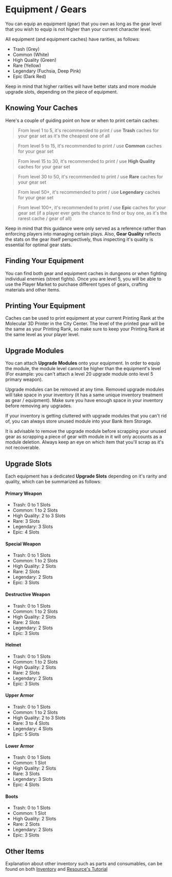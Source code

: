 # Equipment / Gears
You can equip an equipment (gear) that you own as long as the gear level that you wish to equip is not higher than your current character level.  

All equipment (and equipment caches) have rarities, as follows:
- Trash (Grey)
- Common (White)
- High Quality (Green)
- Rare (Yellow)
- Legendary (Fuchsia, Deep Pink)
- Epic (Dark Red)

Keep in mind that higher rarities will have better stats and more module upgrade slots, depending on the piece of equipment.  

## Knowing Your Caches
Here's a couple of guiding point on how or when to print certain caches:
> From level 1 to 5, it's recommended to print / use **Trash** caches for your gear set as it's the cheapest one of all
 
> From level 5 to 15, it's recommended to print / use **Common** caches for your gear set

> From level 15 to 30, it's recommended to print / use **High Quality** caches for your gear set

> From level 30 to 50, it's recommended to print / use **Rare** caches for your gear set

> From level 50+, it's recommended to print / use **Legendary** caches for your gear set

> From level 100+, it's recommended to print / use **Epic** caches for your gear set (if a player ever gets the chance to find or buy one, as it's the rarest cache / gear of all)

Keep in mind that this guidance were only served as a reference rather than enforcing players into managing certain plays. Also, **Gear Quality** reflects the stats on the gear itself perspectively, thus inspecting it's quality is essential for optimal gear stats.

## Finding Your Equipment
You can find both gear and equipment caches in dungeons or when fighting individual enemies (street fights). Once you are level 5, you will be able to use the Player Market to purchase different types of gears, crafting materials and other items.

## Printing Your Equipment
Caches can be used to print equipment at your current Printing Rank at the Molecular 3D Printer in the City Center. The level of the printed gear will be the same as your Printing Rank, so make sure to keep your Printing Rank at the same level as your player level.

## Upgrade Modules
You can attach **Upgrade Modules** onto your equipment. In order to equip the module, the module level cannot be higher than the equipment's level (For example: you can't attach a level 20 upgrade module onto level 5 primary weapon).  

Upgrade modules can be removed at any time. Removed upgrade modules will take space in your inventory (it has a same unique inventory treatment as gear / equipment). Make sure you have enough space in your inventory before removing any upgrades.  

If your inventory is getting cluttered with upgrade modules that you can't rid of, you can always store unused module into your Bank Item Storage. 

It is advisable to remove the upgrade module before scrapping your unused gear as scrapping a piece of gear with module in it will only accounts as a module deletion. Always keep an eye on which item that you'll scrap as it's not recoverable.  

## Upgrade Slots
Each equipment has a dedicated **Upgrade Slots** depending on it's rarity and quality, which can be summarized as follows:

#### Primary Weapon
 - Trash: 0 to 1 Slots
 - Common: 1 to 2 Slots
 - High Quality: 2 to 3 Slots
 - Rare: 3 Slots
 - Legendary: 3 Slots
 - Epic: 4 Slots

#### Special Weapon
 - Trash: 0 to 1 Slots
 - Common: 1 to 2 Slots
 - High Quality: 2 Slots
 - Rare: 2 Slots
 - Legendary: 2 Slots
 - Epic: 3 Slots

#### Destructive Weapon
 - Trash: 0 to 1 Slots
 - Common: 1 to 2 Slots
 - High Quality: 2 Slots
 - Rare: 2 Slots
 - Legendary: 2 Slots
 - Epic: 3 Slots

#### Helmet
 - Trash: 0 to 1 Slots
 - Common: 1 to 2 Slots
 - High Quality: 2 Slots
 - Rare: 2 Slots
 - Legendary: 2 Slots
 - Epic: 3 Slots

#### Upper Armor
 - Trash: 0 to 1 Slots
 - Common: 1 to 2 Slots
 - High Quality: 2 to 3 Slots
 - Rare: 3 to 4 Slots
 - Legendary: 4 Slots
 - Epic: 5 Slots

#### Lower Armor
 - Trash: 0 to 1 Slots
 - Common: 1 Slot
 - High Quality: 2 Slots
 - Rare: 3 Slots
 - Legendary: 3 Slots
 - Epic: 4 Slots

#### Boots
 - Trash: 0 to 1 Slots
 - Common: 1 Slot
 - High Quality: 2 Slots
 - Rare: 2 Slots
 - Legendary: 2 Slots
 - Epic: 3 Slots

## Other Items
Explanation about other inventory such as parts and consumables, can be found on both [Inventory](https://cybercodeonline.com/markdown?path=tutorial%2Finventory.md) and [Resource's Tutorial](https://cybercodeonline.com/markdown?path=tutorial%2Fresources.md)
